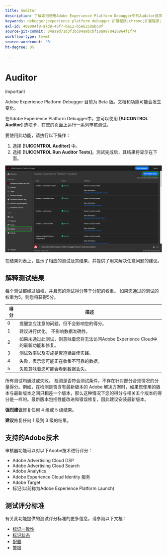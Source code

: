 ```yaml
---
title: Auditor
description: 了解如何使用Adobe Experience Platform Debugger中的Auditor选项卡来测试Adobe Experience Cloud实施。
keywords: debugger;experience platform debugger 扩展程序;chrome;扩展程序;审计员;dtm;target
exl-id: 409094f8-a7d9-45f7-ba12-b5e6250abc0f
source-git-commit: 84aa9d71d3f3bc84a9bcbf18a9978428964f1f74
workflow-type: tm+mt
source-wordcount: '0'
ht-degree: 0%

---
```


# Auditor

>[!IMPORTANT]
>
>Adobe Experience Platform Debugger 目前为 Beta 版。文档和功能可能会发生变化。

在Adobe Experience Platform Debugger中，您可以使用 **[!UICONTROL Auditor]** 选项卡，在您的页面上运行一系列审核测试。

要使用此功能，请执行以下操作：

1. 选择 **[!UICONTROL Auditor]** 中。
1. 选择 **[!UICONTROL Run Auditor Tests]**。测试完成后，其结果将显示在下面。

![Auditor选项卡上测试结果的屏幕截图](../assets/auditor-results.png)

在结果列表上，显示了相应的测试及其结果，并提供了用来解决任意问题的建议。

## 解释测试结果

每个测试都经过加权，并且您的测试得分等于分配的权重。 如果您通过的测试的权重为5，则您将获得5分。

| 得分 | 描述 |
| --- | --- |
| 0 | 提醒您应注意的问题，但不会影响您的得分。 |
| 1 | 建议进行优化。 不影响数据准确性。 |
| 2 | 如果未通过此测试，则意味着您将无法访问Adobe Experience Cloud中的最新功能和修复。 |
| 3 | 测试效率以及实施是否遵循最佳实践。 |
| 4 | 失败，表示您可能正在收集不可靠的数据。 |
| 5 | 失败意味着您可能会看到数据丢失。 |

所有测试均通过或失败。 检测是否符合测试条件，不存在针对部分合规情况的分量得分。例如，在检测是否含有最新版本的 Adobe 解决方案时，如果您使用的版本与最新版本之间只相差一个版本，那么这种情况下您的得分与相关五个版本的得分是一样的。最新版本包括性能改进和错误修复，因此建议安装最新版本。

**强烈建议**&#x200B;修复任何 4 级或 5 级结果。

**建议**&#x200B;修复任何 1 级到 3 级的结果。

## 支持的Adobe技术

审核器功能可以对以下Adobe技术进行评分：

* Adobe Advertising Cloud DSP
* Adobe Advertising Cloud Search
* Adobe Analytics
* Adobe Experience Cloud Identity 服务
* Adobe Target
* 标记(以前称为Adobe Experience Platform Launch)

## 测试评分标准

有关此功能提供的测试评分标准的更多信息，请参阅以下文档：

* [标记一致性](./tag-consistency.md)
* [标记状态](./tag-presence.md)
* [配置](./configuration.md)
* [警报](./alerts.md)
